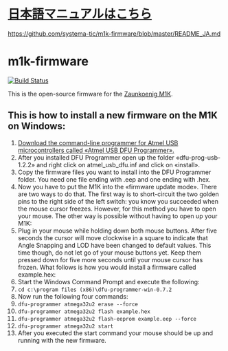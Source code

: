 # [日本語マニュアルはこちら](https://github.com/systema-tic/m1k-firmware/blob/master/README_JA.md)
https://github.com/systema-tic/m1k-firmware/blob/master/README_JA.md
# m1k-firmware

[![Build Status](https://travis-ci.com/systema-tic/m1k-firmware.svg?branch=master)](https://travis-ci.com/github/systema-tic/m1k-firmware)

This is the open-source firmware for the [Zaunkoenig M1K](https://zaunkoenig.co/). 

## This is how to install a new firmware on the M1K on Windows:
1. [Download the command-line programmer for Atmel USB microcontrollers called «Atmel USB DFU Programmer».](https://sourceforge.net/projects/dfu-programmer/)
2. After you installed DFU Programmer open up the folder «dfu-prog-usb-1.2.2» and right click on atmel_usb_dfu.inf and click on «install».
3. Copy the firmware files you want to install into the DFU Programmer folder. You need one file ending with .eep and one ending with .hex.
4. Now you have to put the M1K into the «firmware update mode». There are two ways to do that. The first way is to short-circuit the two golden pins to the right side of the left switch: you know you succeeded when the mouse cursor freezes. However, for this method you have to open your mouse. The other way is possible without having to open up your M1K:
5. Plug in your mouse while holding down both mouse buttons. After five seconds the cursor will move clockwise in a square to indicate that Angle Snapping and LOD have been changed to default values. This time though, do not let go of your mouse buttons yet. Keep them pressed down for five more seconds until your mouse cursor has frozen. What follows is how you would install a firmware called example.hex:
6. Start the Windows Command Prompt and execute the following:
7. `cd c:\program files (x86)\dfu-programmer-win-0.7.2`
8. Now run the following four commands:
9. `dfu-programmer atmega32u2 erase --force`
10. `dfu-programmer atmega32u2 flash example.hex`
11. `dfu-programmer atmega32u2 flash-eeprom example.eep --force`
12. `dfu-programmer atmega32u2 start`
13. After you executed the start command your mouse should be up and running with the new firmware.
